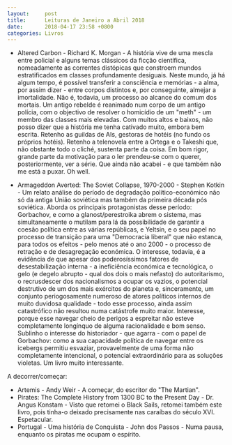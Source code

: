 ```yaml
---
layout:     post
title:      Leituras de Janeiro a Abril 2018
date:       2018-04-17 23:58 +0800
categories: Livros
---
```


- Altered Carbon - Richard K. Morgan - A história vive de uma mescla entre policial e alguns temas clássicos da ficção científica, nomeadamente as correntes distópicas que constroem mundos estratificados em classes profundamente desiguais. Neste mundo, já há algum tempo, é possível transferir a consciência e memórias - a alma, por assim dizer -  entre corpos distintos e, por conseguinte, almejar a imortalidade. Não é, todavia, um processo ao alcance do comum dos mortais.  Um antigo rebelde é reanimado num corpo de um antigo polícia, com o objectivo de resolver o homicídio de um "meth" - um membro das classes mais elevadas.  Com muitos altos e baixos, não posso dizer que a história me tenha cativado muito, embora bem escrita. Retenho as guildas de AIs, gestoras de hotéis (no fundo os próprios hotéis). Retenho a telenovela entre a Ortega e o Takeshi que, não obstante todo o cliché, sustenta parte da coisa. Em bom rigor, grande parte da motivação para o ler prendeu-se com o querer, posteriormente, ver a série. Que ainda não acabei - e que também não me está a puxar. Oh well.

- Armageddon Averted: The Soviet Collapse, 1970-2000 -  Stephen Kotkin - Um relato análise do período de degradação político-económico não só da antiga União soviética mas também da primeira década pós soviética. Aborda os principais protagonistas desse período: Gorbachov, e como a glanost/perestroika abrem o sistema, mas simultaneamente o mutilam para lá da possibilidade de garantir a coesão política entre as várias repúblicas, e Yeltsin, e o seu papel no processo de transição para uma "Democracia liberal" que não estanca, para todos os efeitos - pelo menos até o ano 2000 -  o processo de retração e de desagregação económica. O interesse, todavia, é a evidência de que apesar dos poderosíssimos fatores de desestabilização interna - a ineficiência económica e tecnológica, o gelo (e degelo abrupto - qual dos dois o mais nefasto) do autoritarismo, o recrusdescer dos nacionalismos a ocupar os vazios, o potencial destrutivo de um dos mais exércitos do planeta e, sinceramente, um conjunto periogosamente numeroso de atores políticos internos de muito duvidosa qualidade - todo esse processo, ainda assim catastrófico não resultou numa catástrofe muito maior. Interesse, porque esse navegar cheio de perigos a espreitar não esteve completamente longínquo de alguma racionalidade e bom senso. Sublinho o interesse do historiador - que agarra - com o papel de Gorbachov: como a sua capacidade política de navegar entre os icebergs permitiu esvaziar, provavelmente de uma forma não completamente intencional, o potencial extraordinário para as soluções violetas. Um livro muito interessante.   
   

A decorrer/começar: 

- Artemis - Andy Weir - A começar, do escritor do "The Martian".
- Pirates: The Complete History from 1300 BC to the Present Day - Dr. Angus Konstam - Visto que retomei o Black Sails, retomei também este livro, pois tinha-o deixado precisamente nas caraíbas do século XVI. Espetacular.  
- Portugal - Uma história de Conquista - John dos Passos  - Numa pausa, enquanto os piratas me ocupam o espírito.
